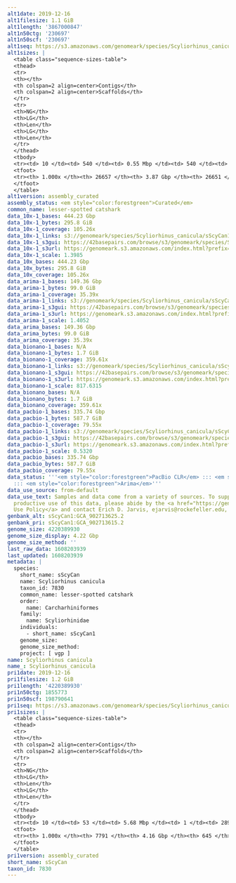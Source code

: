 ```yaml
---
alt1date: 2019-12-16
alt1filesize: 1.1 GiB
alt1length: '3867000847'
alt1n50ctg: '230697'
alt1n50scf: '230697'
alt1seq: https://s3.amazonaws.com/genomeark/species/Scyliorhinus_canicula/sScyCan1/assembly_curated/sScyCan1.alt.cur.20191216.fasta.gz
alt1sizes: |
  <table class="sequence-sizes-table">
  <thead>
  <tr>
  <th></th>
  <th colspan=2 align=center>Contigs</th>
  <th colspan=2 align=center>Scaffolds</th>
  </tr>
  <tr>
  <th>NG</th>
  <th>LG</th>
  <th>Len</th>
  <th>LG</th>
  <th>Len</th>
  </tr>
  </thead>
  <tbody>
  <tr><td> 10 </td><td> 540 </td><td> 0.55 Mbp </td><td> 540 </td><td> 0.55 Mbp </td></tr><tr><td> 20 </td><td> 1337 </td><td> 435.80 Kbp </td><td> 1337 </td><td> 435.80 Kbp </td></tr><tr><td> 30 </td><td> 2336 </td><td> 346.05 Kbp </td><td> 2336 </td><td> 346.05 Kbp </td></tr><tr><td> 40 </td><td> 3578 </td><td> 281.14 Kbp </td><td> 3578 </td><td> 281.14 Kbp </td></tr><tr style="background-color:#cccccc;"><td> 50 </td><td> 5101 </td><td> 230.70 Kbp </td><td> 5101 </td><td> 230.70 Kbp </td></tr><tr><td> 60 </td><td> 6967 </td><td> 185.10 Kbp </td><td> 6967 </td><td> 185.10 Kbp </td></tr><tr><td> 70 </td><td> 9313 </td><td> 146.54 Kbp </td><td> 9313 </td><td> 146.54 Kbp </td></tr><tr><td> 80 </td><td> 12349 </td><td> 110.55 Kbp </td><td> 12349 </td><td> 110.55 Kbp </td></tr><tr><td> 90 </td><td> 16635 </td><td> 71.73 Kbp </td><td> 16635 </td><td> 71.73 Kbp </td></tr><tr><td> 100 </td><td> 26656 </td><td> 115  bp </td><td> 26650 </td><td> 115  bp </td></tr></tbody>
  <tfoot>
  <tr><th> 1.000x </th><th> 26657 </th><th> 3.87 Gbp </th><th> 26651 </th><th> 3.87 Gbp </th></tr>
  </tfoot>
  </table>
alt1version: assembly_curated
assembly_status: <em style="color:forestgreen">Curated</em>
common_name: lesser-spotted catshark
data_10x-1_bases: 444.23 Gbp
data_10x-1_bytes: 295.8 GiB
data_10x-1_coverage: 105.26x
data_10x-1_links: s3://genomeark/species/Scyliorhinus_canicula/sScyCan1/genomic_data/10x/<br>
data_10x-1_s3gui: https://42basepairs.com/browse/s3/genomeark/species/Scyliorhinus_canicula/sScyCan1/genomic_data/10x/
data_10x-1_s3url: https://genomeark.s3.amazonaws.com/index.html?prefix=species/Scyliorhinus_canicula/sScyCan1/genomic_data/10x/
data_10x-1_scale: 1.3985
data_10x_bases: 444.23 Gbp
data_10x_bytes: 295.8 GiB
data_10x_coverage: 105.26x
data_arima-1_bases: 149.36 Gbp
data_arima-1_bytes: 99.0 GiB
data_arima-1_coverage: 35.39x
data_arima-1_links: s3://genomeark/species/Scyliorhinus_canicula/sScyCan1/genomic_data/arima/<br>
data_arima-1_s3gui: https://42basepairs.com/browse/s3/genomeark/species/Scyliorhinus_canicula/sScyCan1/genomic_data/arima/
data_arima-1_s3url: https://genomeark.s3.amazonaws.com/index.html?prefix=species/Scyliorhinus_canicula/sScyCan1/genomic_data/arima/
data_arima-1_scale: 1.4052
data_arima_bases: 149.36 Gbp
data_arima_bytes: 99.0 GiB
data_arima_coverage: 35.39x
data_bionano-1_bases: N/A
data_bionano-1_bytes: 1.7 GiB
data_bionano-1_coverage: 359.61x
data_bionano-1_links: s3://genomeark/species/Scyliorhinus_canicula/sScyCan1/genomic_data/bionano/<br>
data_bionano-1_s3gui: https://42basepairs.com/browse/s3/genomeark/species/Scyliorhinus_canicula/sScyCan1/genomic_data/bionano/
data_bionano-1_s3url: https://genomeark.s3.amazonaws.com/index.html?prefix=species/Scyliorhinus_canicula/sScyCan1/genomic_data/bionano/
data_bionano-1_scale: 817.6315
data_bionano_bases: N/A
data_bionano_bytes: 1.7 GiB
data_bionano_coverage: 359.61x
data_pacbio-1_bases: 335.74 Gbp
data_pacbio-1_bytes: 587.7 GiB
data_pacbio-1_coverage: 79.55x
data_pacbio-1_links: s3://genomeark/species/Scyliorhinus_canicula/sScyCan1/genomic_data/pacbio/<br>
data_pacbio-1_s3gui: https://42basepairs.com/browse/s3/genomeark/species/Scyliorhinus_canicula/sScyCan1/genomic_data/pacbio/
data_pacbio-1_s3url: https://genomeark.s3.amazonaws.com/index.html?prefix=species/Scyliorhinus_canicula/sScyCan1/genomic_data/pacbio/
data_pacbio-1_scale: 0.5320
data_pacbio_bases: 335.74 Gbp
data_pacbio_bytes: 587.7 GiB
data_pacbio_coverage: 79.55x
data_status: '''<em style="color:forestgreen">PacBio CLR</em> ::: <em style="color:forestgreen">10x</em>
  ::: <em style="color:forestgreen">Arima</em>'''
data_use_source: from-default
data_use_text: Samples and data come from a variety of sources. To support fair and
  productive use of this data, please abide by the <a href="https://genome10k.soe.ucsc.edu/data-use-policies/">Data
  Use Policy</a> and contact Erich D. Jarvis, ejarvis@rockefeller.edu, with any questions.
genbank_alt: sScyCan1:GCA_902713625.2
genbank_pri: sScyCan1:GCA_902713615.2
genome_size: 4220389930
genome_size_display: 4.22 Gbp
genome_size_method: ''
last_raw_data: 1608203939
last_updated: 1608203939
metadata: |
  species:
    short_name: sScyCan
    name: Scyliorhinus canicula
    taxon_id: 7830
    common_name: lesser-spotted catshark
    order:
      name: Carcharhiniformes
    family:
      name: Scyliorhinidae
    individuals:
      - short_name: sScyCan1
    genome_size:
    genome_size_method:
    project: [ vgp ]
name: Scyliorhinus canicula
name_: Scyliorhinus_canicula
pri1date: 2019-12-16
pri1filesize: 1.2 GiB
pri1length: '4220389930'
pri1n50ctg: 1855773
pri1n50scf: 198790641
pri1seq: https://s3.amazonaws.com/genomeark/species/Scyliorhinus_canicula/sScyCan1/assembly_curated/sScyCan1.pri.cur.20191216.fasta.gz
pri1sizes: |
  <table class="sequence-sizes-table">
  <thead>
  <tr>
  <th></th>
  <th colspan=2 align=center>Contigs</th>
  <th colspan=2 align=center>Scaffolds</th>
  </tr>
  <tr>
  <th>NG</th>
  <th>LG</th>
  <th>Len</th>
  <th>LG</th>
  <th>Len</th>
  </tr>
  </thead>
  <tbody>
  <tr><td> 10 </td><td> 53 </td><td> 5.68 Mbp </td><td> 1 </td><td> 289.50 Mbp </td></tr><tr><td> 20 </td><td> 144 </td><td> 3.89 Mbp </td><td> 2 </td><td> 277.25 Mbp </td></tr><tr><td> 30 </td><td> 263 </td><td> 3.10 Mbp </td><td> 4 </td><td> 233.86 Mbp </td></tr><tr><td> 40 </td><td> 417 </td><td> 2.39 Mbp </td><td> 6 </td><td> 211.67 Mbp </td></tr><tr style="background-color:#cccccc;"><td> 50 </td><td> 615 </td><td style="background-color:#88ff88;"> 1.86 Mbp </td><td> 8 </td><td style="background-color:#88ff88;"> 198.79 Mbp </td></tr><tr><td> 60 </td><td> 875 </td><td> 1.38 Mbp </td><td> 10 </td><td> 169.80 Mbp </td></tr><tr><td> 70 </td><td> 1239 </td><td> 0.95 Mbp </td><td> 13 </td><td> 160.85 Mbp </td></tr><tr><td> 80 </td><td> 1804 </td><td> 0.57 Mbp </td><td> 16 </td><td> 133.84 Mbp </td></tr><tr><td> 90 </td><td> 2880 </td><td> 254.69 Kbp </td><td> 19 </td><td> 98.27 Mbp </td></tr><tr><td> 100 </td><td> 7790 </td><td> 31  bp </td><td> 644 </td><td> 995  bp </td></tr></tbody>
  <tfoot>
  <tr><th> 1.000x </th><th> 7791 </th><th> 4.16 Gbp </th><th> 645 </th><th> 4.22 Gbp </th></tr>
  </tfoot>
  </table>
pri1version: assembly_curated
short_name: sScyCan
taxon_id: 7830
---
```

